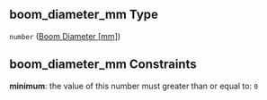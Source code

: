 ## boom_diameter_mm Type

`number` ([Boom Diameter \[mm\]](iea43\_wra_data_model-properties-measurement-location-measurement-location-properties-measurement-point-measurement-point-properties-mounting-arrangement-mounting-arrangement-properties-boom-diameter-mm.md))

## boom_diameter_mm Constraints

**minimum**: the value of this number must greater than or equal to: `0`
